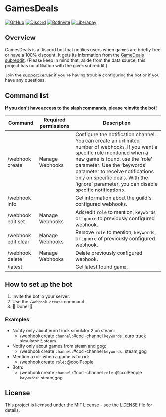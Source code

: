 # GamesDeals
[![GitHub](https://img.shields.io/github/license/mikolajkalwa/GamesDealsBot?style=for-the-badge)](LICENSE)
[![Discord](https://img.shields.io/discord/731855809818132480?style=for-the-badge&logo=discord)](https://discord.gg/ZkjqCmM)
[![BotInvite](https://img.shields.io/badge/Discord-Add%20bot%20to%20your%20server!-blue?style=for-the-badge&logo=discord)](https://discord.com/api/oauth2/authorize?client_id=396466836331429889&permissions=536870912&scope=bot%20applications.commands)
[![Liberapay](https://img.shields.io/liberapay/goal/mikolajkalwa?style=for-the-badge&logo=liberapay)](https://liberapay.com/mikolajkalwa/)

## Overview
GamesDeals is a Discord bot that notifies users when games are briefly free or have a 100% discount. It gets its information from the [GameDeals subreddit](https://www.reddit.com/r/GameDeals). (Please keep in mind that, aside from the data source, this project has no affiliation with the given subreddit.)

Join the [support server](https://discord.gg/ZkjqCmM) if you're having trouble configuring the bot or if you have any questions.

## Command list

**If you don't have access to the slash commands, please reinvite the bot!**

| Command             | Required permissions | Description                                                                                                                                                                                                                                                                                                                      |
| ------------------- | -------------------- | -------------------------------------------------------------------------------------------------------------------------------------------------------------------------------------------------------------------------------------------------------------------------------------------------------------------------------- |
| /webhook create     | Manage Webhooks      | Configure the notification channel. You can create an unlimited number of webhooks. If you want a specific role mentioned when a new game is found, use the 'role' parameter. Use the 'keywords' parameter to receive notifications only on specific deals. With the 'ignore' parameter, you can disable specific notifications. |
| /webhook info       |                      | Get information about the guild's configured webhooks.                                                                                                                                                                                                                                                                           |
| /webhook edit set   | Manage Webhooks      | Add/edit `role` to mention, `keywords` or `ignore` to previously configured webhook.                                                                                                                                                                                                                                             |
| /webhook edit clear | Manage Webhooks      | Remove `role` to mention, `keywords`, or `ignore` of previously configured webhook.                                                                                                                                                                                                                                              |
| /webhook delete     | Manage Webhooks      | Delete previously configured webhook.                                                                                                                                                                                                                                                                                            |
| /latest             |                      | Get latest found game.                                                                                                                                                                                                                                                                                                           |

## How to set up the bot

1. Invite the bot to your server.
2. Use the `/webhook create` command
3. 🎉 Done! 🎉

### Examples

- Notify only about euro truck simulator 2 on steam:
  - /webhook create `channel:`#cool-channel `keywords:` euro truck simulator 2,steam
- Notify only about games from steam and gog:
  - /webhook create `channel:`#cool-channel `keywords:` steam,gog
- Mention a role when a game is found:
  - /webhook create `role:`@coolPeople
- Both:
  - /webhook create `channel:`#cool-channel `role:`@coolPeople `keywords:` steam,gog

## License

This project is licensed under the MIT License - see the [LICENSE](LICENSE) file for details.
